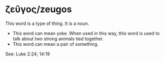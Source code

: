 # ζεῦγος/zeugos
This word is a type of thing. It is a noun.

* This word can mean yoke. When used in this way, this word is used to talk about two strong animals tied together.
* This word can mean a pair of something.

See: Luke 2:24; 14:19

